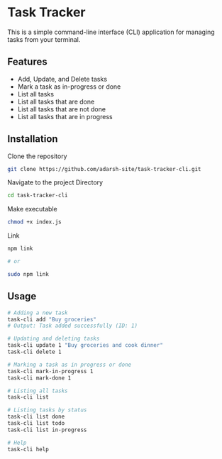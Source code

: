 # Task Tracker

This is a simple command-line interface (CLI) application for managing tasks from your terminal.

## Features

 - Add, Update, and Delete tasks
 - Mark a task as in-progress or done
 - List all tasks
- List all tasks that are done
- List all tasks that are not done
- List all tasks that are in progress

## Installation

Clone the repository

```bash
git clone https://github.com/adarsh-site/task-tracker-cli.git
```

Navigate to the project Directory

```bash
cd task-tracker-cli
```

Make executable

```bash
chmod +x index.js
```

Link

```bash
npm link

# or

sudo npm link
```

## Usage

```bash
# Adding a new task
task-cli add "Buy groceries"
# Output: Task added successfully (ID: 1)

# Updating and deleting tasks
task-cli update 1 "Buy groceries and cook dinner"
task-cli delete 1

# Marking a task as in progress or done
task-cli mark-in-progress 1
task-cli mark-done 1

# Listing all tasks
task-cli list

# Listing tasks by status
task-cli list done
task-cli list todo
task-cli list in-progress

# Help
task-cli help
```
